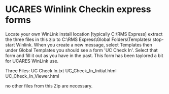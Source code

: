 # UCARES Winlink Checkin express forms 
Locate your own WinLink install location [typically C:\RMS Express\]
extract the three files in this zip to C:\RMS Express\Global Folders\Templates\ 
stop-start Winlink. When you create a new message, select Templates then under Global Templates
you should see a form 'UC Check In'. Select that form and fill it out as you have in the past.
This form has been taylored a bit for UCARES WinLink use.

Three Files:
UC Check In.txt
UC_Check_In_Initial.html
UC_Check_In_Viewer.html

no other files from this Zip are necessary.
